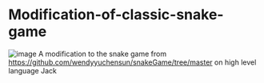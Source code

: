# Modification-of-classic-snake-game
![image](https://github.com/user-attachments/assets/227509c1-0cdf-4111-8029-1d4ae420f8ac)
A modification to the snake game from https://github.com/wendyyuchensun/snakeGame/tree/master on high level language Jack
